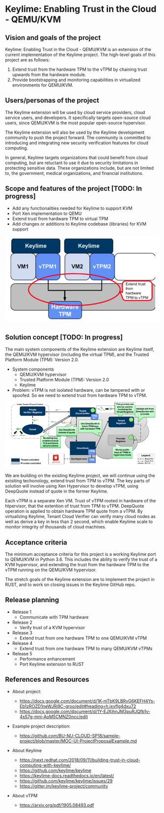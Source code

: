# Keylime: Enabling Trust in the Cloud - QEMU/KVM

## Vision and goals of the project

Keylime: Enabling Trust in the Cloud - QEMU/KVM is an extension of the current implementation of the Keylime project. The high-level goals of this project are as follows:

1. Extend trust from the hardware TPM to the vTPM by chaining trust upwards from the hardware module.
2. Provide bootstrapping and monitoring capabilities in virtualized environments for QEMU/KVM.


## Users/personas of the project
The Keylime extension  will be used by cloud service providers, cloud service users, and developers.  It specifically targets open-source cloud users, since QEMU/KVM is the most popular open-source hypervisor. 

The Keylime extension will also be used by the Keylime development community to push the project forward. The community is committed to introducing and integrating new security verification features for cloud computing.

In general, Keylime targets organizations that could benefit from cloud computing, but are reluctant to use it due to security limitations in protecting sensitive data.  These organizations include, but are not limited to, the government, medical organizations, and financial institutions.


## Scope and features of the project [TODO: In progress]
- Add any functionalities needed for Keylime to support KVM
- Port Xen implementation to QEMU
- Extend trust from hardware TPM to virtual TPM
- Add changes or additions to Keylime codebase (libraries) for KVM support

![System diagram of Keylime implementation](/assets/images/solution_diagram.png)


## Solution concept [TODO: In progress]
The main system components of the Keylime extension are Keylime itself, the QEMU/KVM hypervisor (including the virtual TPM), and the Trusted Platform Module (TPM): Version 2.0.
- System components
  - QEMU/KVM hypervisor
  - Trusted Platform Module (TPM): Version 2.0
  - Keylime
- Problem: vTPM is not isolated hardware, can be tampered with or spoofed. So we need to extend trust from hardware TPM to vTPM.

![System diagram of Keylime implementation](/assets/images/keylime_diagram.png)

We are building on the existing Keylime project, we will continue using the exisiting techonology, extend trust from TPM to vTPM. The key parts of solution will involve using Xen Hypervisor to develop vTPM, using DeepQuote instead of quote in the former Keylime.

Each vTPM is a separate Xen VM. Trust of vTPM rooted in hardware of the htpervisor, that the extention of trust from TPM to vTPM. DeepQuote operation is applied to obtain hardware TPM quote from a vTPM. By virtualizing Keylime, Tenant Cloud Verifier can verify many cloud nodes as well as derive a key in less than 2 second, which enable Keylime scale to monitor integrity of thousands of cloud machines.

## Acceptance criteria

The minimum acceptance criteria for this project is a working Keylime port to QEMU/KVM in Python 3.6.  This includes the ability to verify the trust of a KVM hypervisor, and extending the trust from the hardware TPM to the vTPM running on the QEMU/KVM hypervisor.

The stretch goals of the Keylime extension are to implement the project in RUST, and to work on closing issues in the Keylime GitHub repo.


## Release planning
- Release 1
  - Communicate with TPM hardware
- Release 2
  - Verify trust of a KVM hypervisor
- Release 3
  - Extend trust from one hardware TPM to one QEMU/KVM vTPM
- Release 4
  - Extend trust from one hardware TPM to many QEMU/KVM vTPMs
- Release 5
  - Performance enhancement
  - Port Keylime extension to RUST

## References and Resources
- About project: 
  - https://docs.google.com/document/d/1K-mTbK9LBRvG6KEFH4Ys-Eb1zROZD1neWJRi9C-groo/edit#heading=h.jxvflg4dxu72
  - https://docs.google.com/document/d/1Y-EJXihnJM3puRJQfb1v-4sS7g-mni-AoM5CMNZ0ncc/edit
- Example project description: 
  - https://github.com/BU-NU-CLOUD-SP18/sample-project/blob/master/MOC-UI-ProjectProposalExample.md

- About Keylime
  - https://next.redhat.com/2018/09/11/building-trust-in-cloud-computing-with-keylime/
  - https://github.com/keylime/keylime
  - https://keylime-docs.readthedocs.io/en/latest/
  - https://github.com/keylime/keylime/issues/29
  - https://gitter.im/keylime-project/community

- About vTPM
  - https://arxiv.org/pdf/1905.08493.pdf
